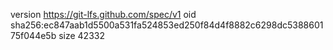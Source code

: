 version https://git-lfs.github.com/spec/v1
oid sha256:ec847aab1d5500a531fa524853ed250f84d4f8882c6298dc538860175f044e5b
size 42332
